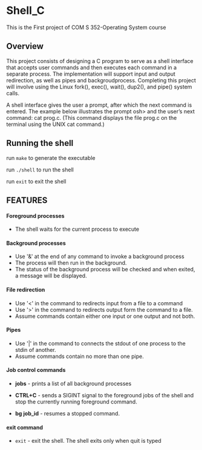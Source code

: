 # Shell_C
This is the First project of COM S 352-Operating System course

## Overview
This project consists of designing a C program to serve as a shell interface that accepts user commands and then executes each command in a separate process. The implementation will support input and output redirection, as well as pipes and backgroudprocess. Completing this project will involve using the Linux fork(), exec(), wait(), dup2(), and pipe() system calls.

A shell interface gives the user a prompt, after which the next command is entered. The example below illustrates the prompt osh> and the user’s next command: cat prog.c. (This command displays the file prog.c on the terminal using the UNIX cat command.)

## Running the shell 

run `make` to generate the executable

run `./shell` to run the shell

run `exit` to exit the shell

## FEATURES

#### Foreground processes
- The shell waits for the current process to execute

#### Background processes
- Use '&' at the end of any command to invoke a background process
- The process will then run in the background. 
- The status of the background process will be checked and when exited, a message will be displayed. 
  
#### File redirection
- Use '<' in the command to redirects input from a file to a command
- Use '>' in the command to redirects output form the command to a file.
- Assume commands contain either one input or one output and not both.

#### Pipes
- Use '|' in the command to connects the stdout of one process to the stdin of another.
- Assume commands contain no more than one pipe.

#### Job control commands
- **jobs** - prints a list of all background processes

- **CTRL+C** - sends a SIGINT signal to the foreground jobs of the shell and stop the currently running foreground command.

- **bg job_id** - resumes a stopped command.

#### exit command
- `exit` - exit the shell. The shell exits only when quit is typed
